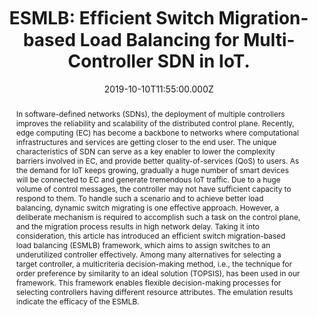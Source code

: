 ---
title: "ESMLB: Efﬁcient Switch Migration-based Load Balancing for
  Multi-Controller SDN in IoT."
publication_types:
  - "2"
authors:
  - K. S. Sahoo*
  - D. Puthal
  - M. Tiwary
  - M. Usman
  - B. Sahoo
  - Z. Wen*
  - B. P. S. Sahoo
  - R. Ranjan.
publication_short: IEEE Internet of Things Journal. (SCI-IF = 9.515)
abstract: In software-defined networks (SDNs), the deployment of multiple
  controllers improves the reliability and scalability of the distributed
  control plane. Recently, edge computing (EC) has become a backbone to networks
  where computational infrastructures and services are getting closer to the end
  user. The unique characteristics of SDN can serve as a key enabler to lower
  the complexity barriers involved in EC, and provide better quality-of-services
  (QoS) to users. As the demand for IoT keeps growing, gradually a huge number
  of smart devices will be connected to EC and generate tremendous IoT traffic.
  Due to a huge volume of control messages, the controller may not have
  sufficient capacity to respond to them. To handle such a scenario and to
  achieve better load balancing, dynamic switch migrating is one effective
  approach. However, a deliberate mechanism is required to accomplish such a
  task on the control plane, and the migration process results in high network
  delay. Taking it into consideration, this article has introduced an efficient
  switch migration-based load balancing (ESMLB) framework, which aims to assign
  switches to an underutilized controller effectively. Among many alternatives
  for selecting a target controller, a multicriteria decision-making method,
  i.e., the technique for order preference by similarity to an ideal solution
  (TOPSIS), has been used in our framework. This framework enables flexible
  decision-making processes for selecting controllers having different resource
  attributes. The emulation results indicate the efficacy of the ESMLB.
draft: false
featured: false
tags:
  - 期刊
slides: null
url_pdf: https://ieeexplore.ieee.org/document/8894397
image:
  caption: ""
  focal_point: ""
  preview_only: false
summary: ""
url_dataset: ""
url_project: ""
url_source: ""
url_video: ""
author_notes: []
doi: ""
publication: IEEE Internet of Things Journal. (SCI-IF = 9.515)
projects: []
date: 2019-10-10T11:55:00.000Z
url_slides: ""
publishDate: 2017-01-01T00:00:00.000Z
url_poster: ""
url_code: ""
---
